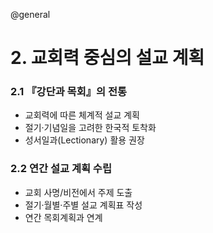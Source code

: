 @general

# 2. 교회력 중심의 설교 계획

### 2.1 『강단과 목회』의 전통

- 교회력에 따른 체계적 설교 계획
- 절기·기념일을 고려한 한국적 토착화
- 성서일과(Lectionary) 활용 권장

### 2.2 연간 설교 계획 수립

- 교회 사명/비전에서 주제 도출
- 절기·월별·주별 설교 계획표 작성
- 연간 목회계획과 연계
